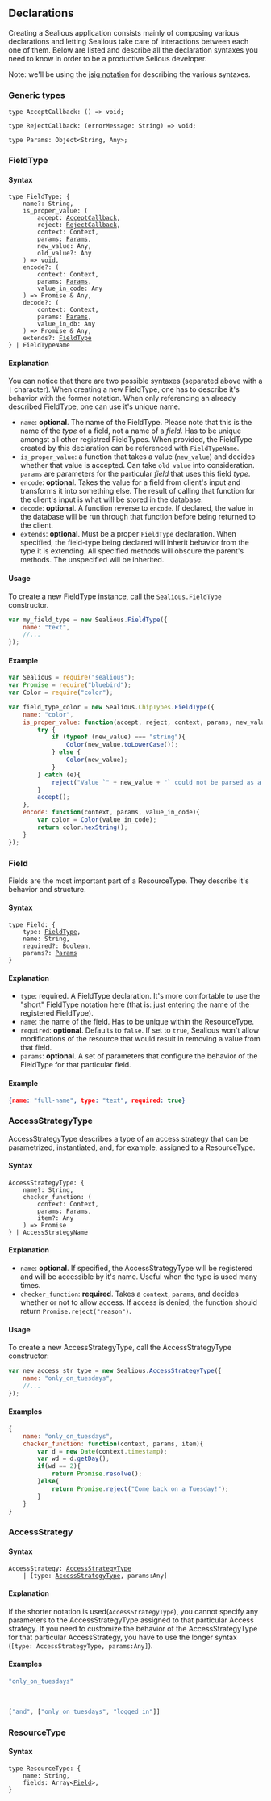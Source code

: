 ## Declarations

Creating a Sealious application consists mainly of composing various declarations and letting Sealious take care of interactions between each one of them. Below are listed and describe all the declaration syntaxes you need to know in order to be a productive Selious developer.

Note: we'll be using the [jsig notation](https://github.com/jsigbiz/spec) for describing the various syntaxes.

### Generic types

```
type AcceptCallback: () => void;

type RejectCallback: (errorMessage: String) => void;

type Params: Object<String, Any>;
```


### FieldType


#### Syntax

<pre>
<code>type FieldType: {
	name?: String,
	is_proper_value: (
		accept: <a href="#generic-types">AcceptCallback</a>, 
		reject: <a href="#generic-types">RejectCallback</a>, 
		context: Context, 
		params: <a href="#generic-types">Params</a>, 
		new_value: Any,
		old_value?: Any 
	) => void,
	encode?: (
		context: Context, 
		params: <a href="#generic-types">Params</a>, 
		value_in_code: Any
	) => Promise<encoded_value: Any> & Any,
	decode?: (
		context: Context,
		params: <a href="#generic-types">Params</a>,
		value_in_db: Any
	) => Promise<decoded_value: Any> & Any,
	extends?: <a href="#fieldtype">FieldType</a>
} | FieldTypeName
</code></pre>

#### Explanation

You can notice that there are two possible syntaxes (separated above with a `|` character). When creating a new FieldType, one has to describe it's behavior with the former notation. When only referencing an already described FieldType, one can use it's unique name.

* `name`: **optional**. The name of the FieldType. Please note that this is the name of the *type* of a field, not a name of a *field*. Has to be unique amongst all other registred FieldTypes. When provided, the FieldType created by this declaration can be referenced with `FieldTypeName`.
* `is_proper_value`: a function that takes a value (`new_value`) and decides whether that value is accepted. Can take `old_value` into consideration. `params` are parameters for the particular *field* that uses this field *type*.
* `encode`: **optional**. Takes the value for a field from client's input and transforms it into something else. The result of calling that function for the client's input is what will be stored in the database.
* `decode`: **optional**. A function reverse to `encode`. If declared, the value in the database will be run through that function before being returned to the client.
* `extends`: **optional**. Must be a proper `FieldType` declaration. When specified, the field-type being declared will inherit behavior from the type it is extending. All specified methods will obscure the parent's methods. The unspecified will be inherited.

#### Usage

To create a new FieldType instance, call the `Sealious.FieldType` constructor.

```javascript
var my_field_type = new Sealious.FieldType({
	name: "text",
	//...
});

```

#### Example

```javascript
var Sealious = require("sealious");
var Promise = require("bluebird");
var Color = require("color");

var field_type_color = new Sealious.ChipTypes.FieldType({
	name: "color",
	is_proper_value: function(accept, reject, context, params, new_value){
		try {
			if (typeof (new_value) === "string"){
				Color(new_value.toLowerCase());
			} else {
				Color(new_value);
			}
		} catch (e){
			reject("Value `" + new_value + "` could not be parsed as a color.");
		}
		accept();
	},
	encode: function(context, params, value_in_code){
		var color = Color(value_in_code);
		return color.hexString();
	}
});
```

### Field

Fields are the most important part of a ResourceType. They describe it's behavior and structure.

#### Syntax

<pre>
<code>type Field: {
	type: <a href="#fieldtype">FieldType</a>,
	name: String,
	required?: Boolean,
	params?: <a href="#generic-types">Params</a>
}</code></pre>

#### Explanation

* `type`: required. A FieldType declaration. It's more comfortable to use the "short" FieldType notation here (that is: just entering the name of the registered FieldType).
* `name`: the name of the field. Has to be unique within the ResourceType.
* `required`: **optional**. Defaults to `false`. If set to `true`, Sealious won't allow modifications of the resource that would result in removing a value from that field.
* `params`: **optional**. A set of parameters that configure the behavior of the FieldType for that particular field.

#### Example

```json
{name: "full-name", type: "text", required: true}
```

### AccessStrategyType

AccessStrategyType describes a type of an access strategy that can be parametrized, instantiated, and, for example, assigned to a ResourceType.

#### Syntax

<pre>
<code>AccessStrategyType: {
	name?: String,
	checker_function: (
		context: Context,
		params: <a href="#generic-types">Params</a>,
		item?: Any
	) => Promise<error_message?: String>
} | AccessStrategyName
</code></pre>

#### Explanation

* `name`: **optional**. If specified, the AccessStrategyType will be registered and will be accessible by it's name. Useful when the type is used many times.
* `checker_function`: **required**. Takes a `context`, `params`, and decides whether or not to allow access. If access is denied, the function should return `Promise.reject("reason")`.

#### Usage

To create a new AccessStrategyType, call the AccessStrategyType constructor:

```javascript
var new_access_str_type = new Sealious.AccessStrategyType({
	name: "only_on_tuesdays",
	//...
});
```

#### Examples

```javascript
{
	name: "only_on_tuesdays",
	checker_function: function(context, params, item){
		var d = new Date(context.timestamp);
		var wd = d.getDay();
		if(wd == 2){
			return Promise.resolve();
		}else{
			return Promise.reject("Come back on a Tuesday!");
		}
	}
}
```

### AccessStrategy

#### Syntax

<pre>
<code>AccessStrategy: <a href="#accessstrategytype-1">AccessStrategyType</a>
	| [type: <a href="#accessstrategytype-1">AccessStrategyType</a>, params:Any]
</code></pre>

#### Explanation

If the shorter notation is used(`AccessStrategyType`), you cannot specify any parameters to the AccessStrategyType assigned to that particular Access strategy. If you need to customize the behavior of the AccessStrategyType for that particular AccessStrategy, you have to use the longer syntax (`[type: AccessStrategyType, params:Any]`).

#### Examples

```javascript
"only_on_tuesdays"
```
&nbsp;

```javascript
["and", ["only_on_tuesdays", "logged_in"]]
```

### ResourceType

#### Syntax

<pre>
<code>type ResourceType: {
	name: String,
	fields: Array&lt;<a href="field">Field</a>&gt;,
}
</code></pre>

